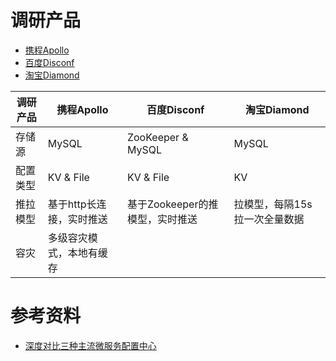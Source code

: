 # 调研产品
- [携程Apollo](https://github.com/ctripcorp/apollo)
- [百度Disconf](https://github.com/knightliao/disconf)
- [淘宝Diamond](https://github.com/takeseem/diamond)

调研产品 | 携程Apollo | 百度Disconf | 淘宝Diamond
--------|-----------|-------------|-----------
存储源  | MySQL | ZooKeeper & MySQL | MySQL
配置类型 | KV & File | KV & File | KV  
推拉模型 | 基于http长连接，实时推送 | 基于Zookeeper的推模型，实时推送 | 拉模型，每隔15s拉一次全量数据
容灾 | 多级容灾模式，本地有缓存 | |

# 参考资料
- [深度对比三种主流微服务配置中心](https://mp.weixin.qq.com/s/RKQJ6ybeE6WfdZpMC-GvQw)
